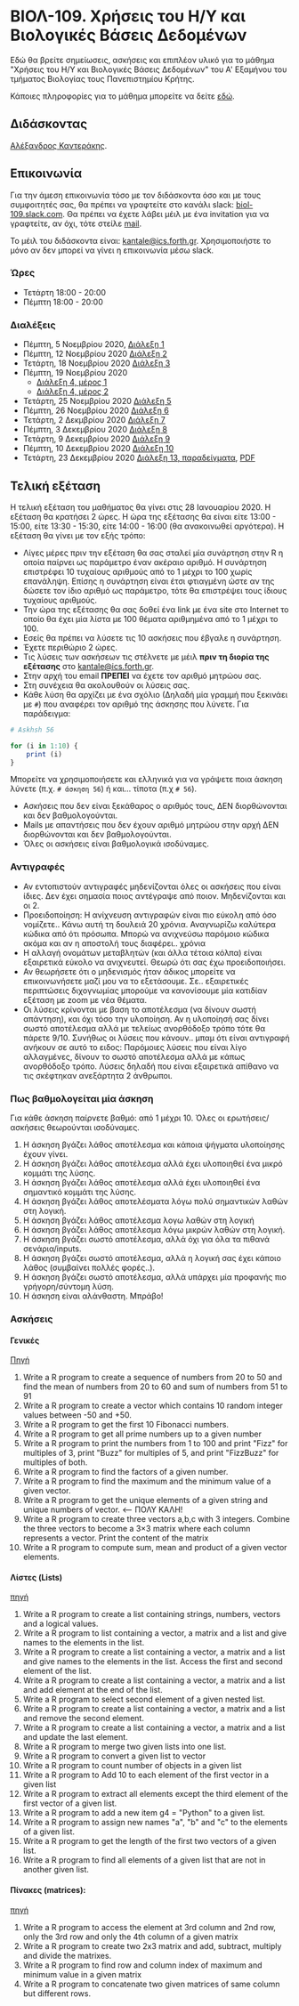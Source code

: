   
# ΒΙΟΛ-109. Χρήσεις του Η/Υ και Βιολογικές Βάσεις Δεδομένων 
Εδώ θα βρείτε σημείωσεις, ασκήσεις και επιπλέον υλικό για το μάθημα "Χρήσεις του Η/Υ και Βιολογικές Βάσεις Δεδομένων" του Α' Εξαμήνου του τμήματος Βιολογίας τους Πανεπιστημίου Κρήτης. 

Κάποιες πληροφορίες για το μάθημα μπορείτε να δείτε [εδώ](https://www.biology.uoc.gr/el/department-courses/21). 

## Διδάσκοντας
[Αλέξανδρος Καντεράκης](https://www.ics.forth.gr/cbml/person/Kanterakis/Alexandros%C2%A0).

## Επικοινωνία
Για την άμεση επικοινωνία τόσο με τον διδάσκοντα όσο και με τους συμφοιτητές σας, θα πρέπει να γραφτείτε στο κανάλι slack: [biol-109.slack.com](https://biol-109.slack.com). Θα πρέπει να έχετε λάβει μέιλ με ένα invitation για να γραφτείτε, αν όχι, τότε στείλε [mail](mailto:kantale@ics.forth.gr).

Το μέιλ του διδάσκοντα είναι: [kantale@ics.forth.gr](mailto:kantale@ics.forth.gr). Χρησιμοποιήστε το μόνο αν δεν μπορεί να γίνει η επικοινωνία μέσω slack.

### Ώρες
* Τετάρτη 18:00 - 20:00
* Πέμπτη 18:00 - 20:00 


### Διαλέξεις
* Πέμπτη, 5 Νοεμβρίου 2020, [Διάλεξη 1](https://www.dropbox.com/s/g377o8q4ni3k654/BIOL-109_lesson_1.pptx?dl=0)
* Πέμπτη, 12 Νοεμβρίου 2020 [Διάλεξη 2](https://www.dropbox.com/s/iy8y5fkguldej80/BIOL-109_lesson_2.pptx?dl=0)
* Τετάρτη, 18 Νοεμβρίου 2020 [Διάλεξη 3](https://www.dropbox.com/s/b11pkxqix2h5ids/BIOL-109_lesson_3.pptx?dl=0)
* Πέμπτη, 19 Νοεμβρίου 2020
   * [Διάλεξη 4, μέρος 1](https://www.dropbox.com/s/d2dkocmjecdieja/BIOL-109_lesson_4a.pptx?dl=0)
   * [Διάλεξη 4, μέρος 2](https://www.dropbox.com/s/y07z790km2xmn5f/BIOL-109_lesson_4b.pptx?dl=0)
* Τετάρτη, 25 Νοεμβρίου 2020 [Διάλεξη 5](https://www.dropbox.com/s/81xxscd7iduzpzc/BIOL-109_lesson_5.pptx?dl=0)
* Πέμπτη, 26 Νοεμβρίου 2020 [Διάλεξη 6](https://www.dropbox.com/s/t0pngfulpobjpem/BIOL-109_lesson_6.pptx?dl=0)
* Τετάρτη, 2 Δεκμβρίου 2020 [Διάλεξη 7](https://www.dropbox.com/s/j9u3lgj5ae1m6lj/BIOL-109_lesson_7.pptx?dl=0)
* Πέμπτη, 3 Δεκεμβρίου 2020 [Διάλεξη 8](https://www.dropbox.com/s/gt3mvjxzh2mufvt/BIOL-109_lessos_8.pptx?dl=0)
* Τετάρτη, 9 Δεκεμβρίου 2020 [Διάλεξη 9](https://www.dropbox.com/s/82piw4ul2w7f1wi/BIOL-109_lesson_9.pptx?dl=0)
* Πέμπτη, 10 Δεκεμβρίου 2020 [Διάλεξη 10](https://www.dropbox.com/s/ljj7osr2s1u9fun/BIOL-109_lesson_10.pptx?dl=0)
* Τετάρτη, 23 Δεκεμβρίου 2020 [Διάλεξη 13, παραδείγματα](lesson_13_2020.ipynb), [PDF](lesson_13_2020.pdf)

## Τελική εξέταση
Η τελική εξέταση του μαθήματος θα γίνει στις 28 Ιανουαρίου 2020. 
Η εξέταση θα κρατήσει 2 ώρες. Η ώρα της εξέτασης θα είναι είτε 13:00 - 15:00, είτε 13:30 - 15:30, είτε 14:00 - 16:00 (θα ανακοινωθεί αργότερα).
Η εξέταση θα γίνει με τον εξής τρόπο:
* Λίγες μέρες πριν την εξέταση θα σας σταλεί μία συνάρτηση στην R η οποία παίρνει ως παράμετρο έναν ακέραιο αριθμό. Η συνάρτηση επιστρέφει 10 τυχαίους αριθμούς από το 1 μέχρι το 100 χωρίς επανάληψη. Επίσης η συνάρτηση είναι έτσι φτιαγμένη ώστε αν της δώσετε τον ίδιο αριθμό ως παράμετρο, τότε θα επιστρέψει τους ίδιους τυχαίους αριθμούς. 
* Την ώρα της εξέτασης θα σας δοθεί ένα link με ένα site στο Internet το οποίο θα έχει μία λίστα με 100 θέματα αριθμημένα από το 1 μέχρι το 100.
* Εσείς θα πρέπει να λύσετε τις 10 ασκήσεις που έβγαλε η συνάρτηση.
* Έχετε περιθώριο 2 ώρες.
* Τις λύσεις των ασκήσεων τις στέλνετε με μέιλ **πριν τη διορία της εξέτασης** στο [kantale@ics.forth.gr](mailto:kantale@ics.forth.gr).
* Στην αρχή του email **ΠΡΕΠΕΙ** να έχετε τον αριθμό μητρώου σας.
* Στη συνέχεια θα ακολουθούν οι λύσεις σας. 
* Κάθε λύση θα αρχίζει με ένα σχόλιο (Δηλαδή μία γραμμή που ξεκινάει με ```#```) που αναφέρει τον αριθμό της άσκησης που λύνετε. Για παράδειγμα:

```R
# Askhsh 56

for (i in 1:10) {
	print (i)
}

```

Μπορείτε να χρησιμοποιήσετε και ελληνικά για να γράψετε ποια άσκηση λύνετε (π.χ. ```# άσκηση 56```) ή και... τίποτα (π.χ ```# 56```).
* Ασκήσεις που δεν είναι ξεκάθαρος ο αριθμός τους, ΔΕΝ διορθώνονται και δεν βαθμολογούνται.
* Mails με απαντήσεις που δεν έχουν αριθμό μητρώου στην αρχή ΔΕΝ διορθώνονται και δεν βαθμολογούνται. 
* Όλες οι ασκήσεις είναι βαθμολογικά ισοδύναμες.

### Αντιγραφές
* Αν εντοπιστούν αντιγραφές μηδενίζονται όλες οι ασκήσεις που είναι ίδιες. Δεν έχει σημασία ποιος αντέγραψε από ποιον. Μηδενίζονται και οι 2.
* Προειδοποίηση: Η ανίχνευση αντιγραφών είναι πιο εύκολη από όσο νομίζετε.. Κάνω αυτή τη δουλειά 20 χρόνια. Αναγνωρίζω καλύτερα κώδικα από ότι πρόσωπα. Μπορώ να ανιχνεύσω παρόμοιο κώδικα ακόμα και αν η αποστολή τους διαφέρει.. χρόνια
* Η αλλαγή ονομάτων μεταβλητών (και άλλα τέτοια κόλπα) είναι εξαιρετικά εύκολο να ανιχνευτεί. Θεωρώ ότι σας έχω προειδοποιήσει.
* Αν θεωρήσετε ότι ο μηδενισμός ήταν άδικος μπορείτε να επικοινωνήσετε μαζί μου να το εξετάσουμε. Σε.. εξαιρετικές περιπτώσεις διχογνωμίας μπορούμε να κανονίσουμε μία κατιδίαν εξέταση με zoom με νέα θέματα. 
* Οι λύσεις κρίνονται με βαση το αποτέλεσμα (να δίνουν σωστή απάντηση), και όχι τόσο την υλοποίηση. Αν η υλοποίησή σας δίνει σωστό αποτέλεσμα αλλά με τελείως ανορθόδοξο τρόπο τότε θα πάρετε 9/10. Συνήθως οι λύσεις που κάνουν.. μπαμ ότι είναι αντιγραφή ανήκουν σε αυτό το ειδος: Παρόμοιες λύσεις που είναι λίγο αλλαγμένες, δίνουν το σωστό αποτέλεσμα αλλά με κάπως ανορθόδοξο τρόπο. Λύσεις δηλαδή που είναι εξαιρετικά απίθανο να τις σκέφτηκαν ανεξάρτητα 2 άνθρωποι. 

### Πως βαθμολογείται μία άσκηση
Για κάθε άσκηση παίρνετε βαθμό: από 1 μέχρι 10. Όλες οι ερωτήσεις/ασκήσεις θεωρούνται ισοδύναμες. 

1. Η άσκηση βγάζει λάθος αποτέλεσμα και κάποια ψήγματα υλοποίησης έχουν γίνει.
2. Η άσκηση βγάζει λάθος αποτέλεσμα αλλά έχει υλοποιηθεί ένα μικρό κομμάτι της λύσης.
3. Η άσκηση βγάζει λάθος αποτέλεσμα αλλά έχει υλοποιηθεί ένα σημαντικό κομμάτι της λύσης.
4. Η άσκηση βγάζει λάθος αποτελέσματα λόγω πολύ σημαντικών λαθών στη λογική.
5. Η άσκηση βγάζει λάθος αποτέλεσμα λογω λαθών στη λογική
6. Η άσκηση βγάζει λάθος αποτέλεσμα λόγω μικρών λαθών στη λογική. 
7. H άσκηση βγάζει σωστό αποτέλεσμα, αλλά όχι για όλα τα πιθανά σενάρια/inputs. 
8. Η άσκηση βγάζει σωστό αποτέλεσμα, αλλά η λογική σας έχει κάποιο λάθος (συμβαίνει πολλές φορές..). 
9. Η άσκηση βγάζει σωστό αποτέλεσμα, αλλά υπάρχει μία προφανής πιο γρήγορη/σύντομη λύση.
10. Η άσκηση είναι αλάνθαστη. Μπράβο!

### Ασκήσεις
#### Γενικές
[Πηγή](https://www.w3resource.com/r-programming-exercises/basic/index.php)
1. Write a R program to create a sequence of numbers from 20 to 50 and find the mean of numbers from 20 to 60 and sum of numbers from 51 to 91
2. Write a R program to create a vector which contains 10 random integer values between -50 and +50.
3. Write a R program to get the first 10 Fibonacci numbers.
4. Write a R program to get all prime numbers up to a given number
5. Write a R program to print the numbers from 1 to 100 and print "Fizz" for multiples of 3, print "Buzz" for multiples of 5, and print "FizzBuzz" for multiples of both.
6. Write a R program to find the factors of a given number.
7. Write a R program to find the maximum and the minimum value of a given vector.
8. Write a R program to get the unique elements of a given string and unique numbers of vector. <-- ΠΟΛΥ ΚΑΛΗ!
9. Write a R program to create three vectors a,b,c with 3 integers. Combine the three vectors to become a 3×3 matrix where each column represents a vector. Print the content of the matrix
10. Write a R program to compute sum, mean and product of a given vector elements. 

#### Λίστες (Lists)
[πηγή](https://www.w3resource.com/r-programming-exercises/list/index.php)

1. Write a R program to create a list containing strings, numbers, vectors and a logical values.
2. Write a R program to list containing a vector, a matrix and a list and give names to the elements in the list.
3. Write a R program to create a list containing a vector, a matrix and a list and give names to the elements in the list. Access the first and second element of the list.
4. Write a R program to create a list containing a vector, a matrix and a list and add element at the end of the list.
5. Write a R program to select second element of a given nested list.
6. Write a R program to create a list containing a vector, a matrix and a list and remove the second element.
7. Write a R program to create a list containing a vector, a matrix and a list and update the last element.
8. Write a R program to merge two given lists into one list.
9. Write a R program to convert a given list to vector
10. Write a R program to count number of objects in a given list
11. Write a R program to Add 10 to each element of the first vector in a given list
12. Write a R program to extract all elements except the third element of the first vector of a given list.
13. Write a R program to add a new item g4 = "Python" to a given list.    
14. Write a R program to assign new names "a", "b" and "c" to the elements of a given list.
15. Write a R program to get the length of the first two vectors of a given list.
16. Write a R program to find all elements of a given list that are not in another given list. 

#### Πίνακες (matrices):
[πηγή]( https://www.w3resource.com/r-programming-exercises/matrix/index.php)
1. Write a R program to access the element at 3rd column and 2nd row, only the 3rd row and only the 4th column of a given matrix
2. Write a R program to create two 2x3 matrix and add, subtract, multiply and divide the matrixes.
3. Write a R program to find row and column index of maximum and minimum value in a given matrix
4. Write a R program to concatenate two given matrices of same column but different rows.



